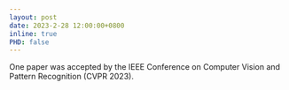 ```yaml
---
layout: post
date: 2023-2-28 12:00:00+0800
inline: true
PHD: false
---
```

One paper was accepted by the IEEE Conference on Computer Vision and Pattern Recognition (CVPR 2023). 
